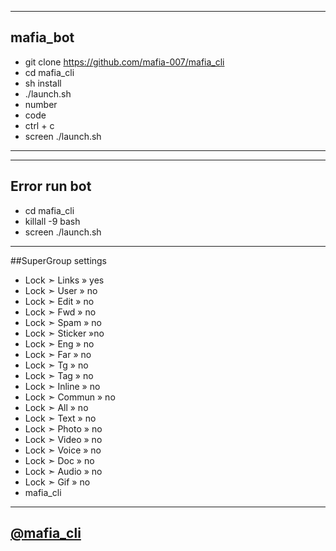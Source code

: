 --------------------------------------
## mafia_bot

- git clone https://github.com/mafia-007/mafia_cli
- cd mafia_cli
- sh install
- ./launch.sh
- number
- code
- ctrl + c
- screen ./launch.sh
---------------------------------------
---------------------------------------
## Error run bot
- cd mafia_cli
- killall -9 bash
- screen ./launch.sh
---------------------------------------

##SuperGroup settings

- Lock ➣ Links » yes
- Lock ➣ User » no
- Lock ➣ Edit » no
- Lock ➣ Fwd » no
- Lock ➣ Spam » no
- Lock ➣ Sticker »no
- Lock ➣ Eng » no
- Lock ➣ Far » no
- Lock ➣ Tg » no
- Lock ➣ Tag » no
- Lock ➣ Inline » no
- Lock ➣ Commun » no
- Lock ➣ All » no
- Lock ➣ Text » no
- Lock ➣ Photo » no
- Lock ➣ Video » no
- Lock ➣ Voice » no
- Lock ➣ Doc » no
- Lock ➣ Audio » no
- Lock ➣ Gif » no
- mafia_cli

--------------------------------------

## [@mafia_cli](https://telegram.me/mafia_cli)
